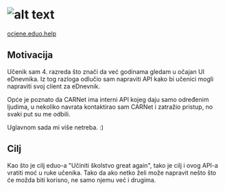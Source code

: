 
# ![alt text](https://ucarecdn.com/ccc57c9d-d666-4605-98f7-9e5da4d1c76f/-/preview/300x300/)

[ocjene.eduo.help](https://ocjene.eduo.help/)

## Motivacija

Učenik sam 4. razreda što znači da već godinama gledam u očajan UI eDnevnika.
Iz tog razloga odlučio sam napraviti API kako bi učenici mogli napraviti svoj client za eDnevnik.

Opće je poznato da CARNet ima interni API kojeg daju samo određenim ljudima, u nekoliko navrata kontaktirao sam CARNet i zatražio pristup, no svaki put su me odbili.

Uglavnom sada mi više netreba. :)

## Cilj

Kao što je cilj eduo-a "Učiniti školstvo great again", tako je cilj i ovog API-a
vratiti moć u ruke učenika. Tako da ako netko želi može napravit nešto što će možda biti korisno, ne samo njemu već i drugima.


